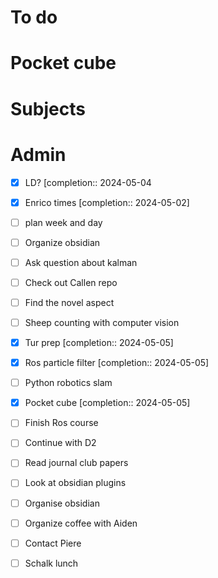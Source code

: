# To do

# Pocket cube

# Subjects

# Admin
- [x] LD?  [completion:: 2024-05-04

- [x] Enrico times  [completion:: 2024-05-02]
- [ ] plan week and day
- [ ] Organize obsidian
- [ ] Ask question about kalman
- [ ] Check out Callen repo
- [ ] Find the novel aspect
- [ ] Sheep counting with computer vision
- [x] Tur prep  [completion:: 2024-05-05]
- [x] Ros particle filter  [completion:: 2024-05-05]
- [ ] Python robotics slam
- [x] Pocket cube  [completion:: 2024-05-05]
- [ ] Finish Ros course
- [ ] Continue with D2
- [ ] Read journal club papers
- [ ] Look at obsidian plugins
- [ ] Organise obsidian
- [ ] Organize coffee with Aiden
- [ ] Contact Piere
- [ ] Schalk lunch